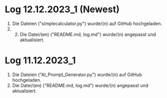 # Log 12.12.2023_1 (Newest)
1. Die Dateien ("simplecalculator.py") wurde/(n) auf GitHub hochgeladen.
2. 2. Die Datei/(en) ("README.md, log.md") wurde/(n) angepasst und aktualisiert.

# Log 11.12.2023_1
1. Die Dateien ("AI_Prompt_Generator.py") wurde/(n) auf GitHub hochgeladen.
2. Die Datei/(en) ("README.md, log.md") wurde/(n) angepasst und aktualisiert.
